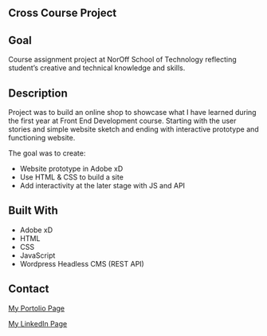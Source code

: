 ## Cross Course Project

## Goal

Course assignment project at NorOff School of Technology reflecting student’s creative and technical knowledge and skills.

## Description

Project was to build an online shop to showcase what I have learned during the first year at Front End Development course. Starting with the user stories and simple website sketch and ending with interactive prototype and functioning website.

The goal was to create:

- Website prototype in Adobe xD
- Use HTML & CSS to build a site
- Add interactivity at the later stage with JS and API

## Built With

- Adobe xD
- HTML
- CSS
- JavaScript
- Wordpress Headless CMS (REST API)

## Contact

[My Portolio Page](https://www.anasommer.com/)

[My LinkedIn Page](https://www.linkedin.com/in/anastassia-sommer-146409235/)
